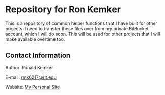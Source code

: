 # Repository for Ron Kemker
This is a repository of common helper functions that I have built for other projects.  I need to transfer these files over from my private BitBucket account, which I will do soon.  This will be used for other projects that I will make available overtime too.

## Contact Information
Author: Ronald Kemker

E-mail: rmk6217@rit.edu

Website:  [My Personal Site](http://www.cis.rit.edu/~rmk6217/ "Ronald Kemker's Homepage")






